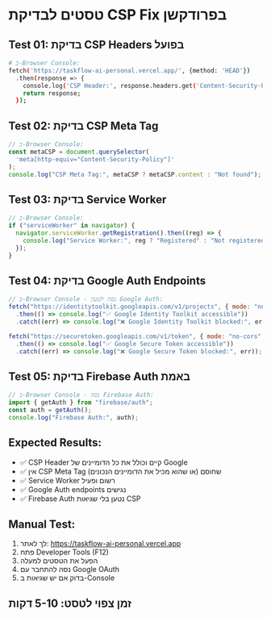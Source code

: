 # טסטים לבדיקת CSP Fix בפרודקשן

## Test 01: בדיקת CSP Headers בפועל

```bash
# ב-Browser Console:
fetch('https://taskflow-ai-personal.vercel.app/', {method: 'HEAD'})
  .then(response => {
    console.log('CSP Header:', response.headers.get('Content-Security-Policy'));
    return response;
  });
```

## Test 02: בדיקת CSP Meta Tag

```javascript
// ב-Browser Console:
const metaCSP = document.querySelector(
  'meta[http-equiv="Content-Security-Policy"]'
);
console.log("CSP Meta Tag:", metaCSP ? metaCSP.content : "Not found");
```

## Test 03: בדיקת Service Worker

```javascript
// ב-Browser Console:
if ("serviceWorker" in navigator) {
  navigator.serviceWorker.getRegistration().then((reg) => {
    console.log("Service Worker:", reg ? "Registered" : "Not registered");
  });
}
```

## Test 04: בדיקת Google Auth Endpoints

```javascript
// ב-Browser Console - נסה לטעון Google Auth:
fetch("https://identitytoolkit.googleapis.com/v1/projects", { mode: "no-cors" })
  .then(() => console.log("✅ Google Identity Toolkit accessible"))
  .catch((err) => console.log("❌ Google Identity Toolkit blocked:", err));

fetch("https://securetoken.googleapis.com/v1/token", { mode: "no-cors" })
  .then(() => console.log("✅ Google Secure Token accessible"))
  .catch((err) => console.log("❌ Google Secure Token blocked:", err));
```

## Test 05: בדיקת Firebase Auth באמת

```javascript
// ב-Browser Console - נסה Firebase Auth:
import { getAuth } from "firebase/auth";
const auth = getAuth();
console.log("Firebase Auth:", auth);
```

## Expected Results:

- ✅ CSP Header קיים וכולל את כל הדומיינים של Google
- ✅ אין CSP Meta Tag שחוסם (או שהוא מכיל את הדומיינים הנכונים)
- ✅ Service Worker רשום ופעיל
- ✅ Google Auth endpoints נגישים
- ✅ Firebase Auth נטען בלי שגיאות CSP

## Manual Test:

1. לך לאתר: https://taskflow-ai-personal.vercel.app
2. פתח Developer Tools (F12)
3. הפעל את הטסטים למעלה
4. נסה להתחבר עם Google OAuth
5. בדוק אם יש שגיאות ב-Console

## זמן צפוי לטסט: 5-10 דקות
